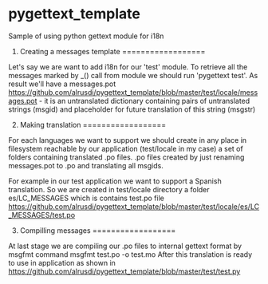 pygettext_template
==================

Sample of using python gettext module for i18n


1. Creating a messages template 
==================

Let's say we are want to add i18n for our 'test' module.
To retrieve all the messages marked by _() call from module we should run 'pygettext test'. 
As result we'll have a messages.pot https://github.com/alrusdi/pygettext_template/blob/master/test/locale/messages.pot -
it is an untranslated dictionary containing pairs of untranslated strings (msgid) and
placeholder for future translation of this string (msgstr)



2. Making translation
==================

For each languages we want to support we should create in any place in filesystem reachable 
by our application (test/locale in my case) a set of folders containing translated .po files.
.po files created by just renaming messages.pot to <somewhat>.po and translating all msgids.

For example in our test application we want to support a Spanish translation. So we are created in test/locale directory
a folder es/LC_MESSAGES which is contains test.po file https://github.com/alrusdi/pygettext_template/blob/master/test/locale/es/LC_MESSAGES/test.po



3. Compilling messages
==================

At last stage we are compiling our .po files to internal gettext format by msgfmt command
msgfmt test.po -o test.mo
After this translation is ready to use in application as shown in https://github.com/alrusdi/pygettext_template/blob/master/test/test.py
